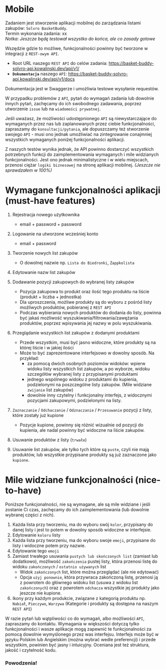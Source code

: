 # Mobile

Zadaniem jest stworzenie aplikacji mobilnej do zarządzania listami zakupów: `Solvro BasketBuddy`.  
Termin wykonania zadania: xx  
_Notka: Jeszcze będę testował wszystko do końca, ale co zasady gotowe_   
  
  
Wszędzie gdzie to możliwe, funkcjonalności powinny być tworzone w integracji z `REST-owym API`. 
  - Root URL naszego `REST API` do celów zadania: https://basket-buddy-solvro-api.kowalinski.dev/api/v1/
  - **`Dokumentacja`** naszego `API`: https://basket-buddy-solvro-api.kowalinski.dev/api/v1/docs  

  Dokumentacja jest w Swaggerze i umożliwia testowe wysyłanie requestów.

W przypadku problemów z `API`, pytań do wymagań zadania lub dowolnie innych pytań, zachęcamy do ich swobodnego zadawania, poprzez utworzenie `issue` lub na `wiadomości prywatnej`.

Jeśli uważasz, że możliwości udostępnionego `API` są niewystarczające do wymaganych przez nas lub zaplanowanych przez ciebie funkcjonalności, zapraszamy do `konsultacji/pytania`, ale dopuszczamy też stworzenie swojego `API` - musi ono jednak umożliwiać na zintegrowanie conajmniej wszystkich wymaganych poniżej funkcjonalności aplikacji.

Z naszych testów wynika jednak, że API powinno dostarczyć wszystkich potrzebnych funkcji do zaimplementowania wymaganych i mile widzianych funkcjonalności. Jest ono jednak minimalistyczne i w wielu miejscach, przenosi ciężar `logiki biznesowej` na stronę aplikacji mobilnej. _(Jeszcze nie sprawdzałem w 100%)_


# Wymagane funkcjonalności aplikacji (must-have features)


1. Rejestracja nowego użytkownika
	-	email + password + password
2. Logowanie na utworzone wcześniej konto
	-	email + password
4. Tworzenie nowych list zakupów
	-	O dowolnej nazwie np. `Lista do Biedronki`, `Żappkolista`
5. Edytowanie nazw list zakupów
6. Dodawanie pozycji zakupowych do wybranej listy zakupów
 	- Pozycja zakupowa to produkt oraz ilość tego produktu na liście (produkt + liczba + jednostka)
	-	Dla uproszczenia, możliwe produkty są do wyboru z pośród listy możliwych produktów, pobieranej z `REST API`
	-	Podczas wybierania nowych produktów do dodania do listy, powinna być jakaś możliwość wyszukiwania/filtrowania/zawężania produktów, poprzez wpisywania jej nazwy w polu wyszukiwania.

	
7. Przeglądanie wszystkich list zakupów z dodanymi produktami
	-	Przede wszystkim, musi być jasno widoczne, które produkty są na której liście i w jakiej ilości
	-	Może to być zaprezentowane interfejsowo w dowolny sposób. Na przykład:
	    -	za pomocą dwóch osobnych poziomów widoków: wpierw widoku listy wszystkich list zakupów, a po wyborze, widoku szczegółów wybranej listy z przypisanymi produktami
	    - jednego wspólnego widoku z produktami do kupienia, podzielonymi na poszczególne listy zakupów. (Mile widziane `zwijanie` list zakupów)
	    - dowolnie inny czytelny i funkcjonalny interfejs, z widocznymi pozycjami zakupowymi, podzielonymi na listy.
		
8. `Zaznaczanie` / `Odchaczanie` / `Odznaczanie` / `Przesuwanie` pozycji z listy, które zostały już kupione
	-	Pozycje kupione, powinny się różnić wizualnie od pozycji do kupienia, ale nadal powinny być widoczne na liście zakupów.
9. Usuwanie produktów z listy (`trwałe`)
10. Usuwanie list zakupów, ale tylko tych które są `puste`, czyli nie mają produktów, lub wszystkie przypisane produkty są już zaznaczone jako `kupione`. 

# Mile widziane funkcjonalności (nice-to-have)
Poniższe funkcjonalności, nie są wymagane, ale są mile widziane i jeśli zostanie Ci czas, zachęcamy do ich zaimplementowania (lub dowolnie wybranej części z nich). 

1. Każda lista przy tworzeniu, ma do wyboru swój `kolor`, przypisany do danej listy i jest to potem w dowolny sposób widoczne w interfejsie.
2. Edytowanie `koloru` listy
3. Każda lista przy tworzeniu, ma do wyboru swoje `emoji`, przypisane do listy i widoczne potem przy nazwie.
4. Edytowanie tego `emoji`
5. Zamiast trwałego usuwania `pustych lub skończonych list` (zamiast lub dodatkowo), możliwość `zakończenia` pustej listy, która przenosi listę do widoku `zakończonych` / `ostatnio używanych` list
	-	Widok `zakończonych` list, które można przeglądać (ale nie edytować)
	-	Opcja `użyj ponownie`, która przywraca zakończoną listę, przenosi ją z powrotem do głównego widoku list (usuwa z widoku list `zakończonych`) oraz z powrotem `odchacza` wszystkie jej produkty jako jeszcze nie kupione.
6. Ikony przy każdym produkcie, związane z kategorią produktu np. `Nabiał`, `Pieczywo`, `Warzywa` (Kategorie i produkty są dostępna na naszym `REST API`)


W razie pytań lub wątpliwości co do wymagań, albo możliwości `API`, zapraszamy do kontaktu. Wymagania w większości dotyczą tylko funkcjonalności i wasze aplikacje mogą zapewnić te funkcjonalności za pomocą dowolnie wymyślonego przez was interfejsu. Interfejs może być w języku Polskim lub Angielskim (można wybrać wedle preferencji) i przede wszystkim, powinien być jasny i intuicyjny. Oceniana jest też struktura, jakość i czytelność kodu.

### **Powodzenia!**

